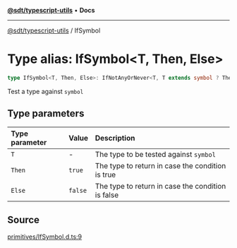 [**@sdt/typescript-utils**](../README.md) • **Docs**

***

[@sdt/typescript-utils](../globals.md) / IfSymbol

# Type alias: IfSymbol\<T, Then, Else\>

```ts
type IfSymbol<T, Then, Else>: IfNotAnyOrNever<T, T extends symbol ? Then : Else, Else>;
```

Test a type against `symbol`

## Type parameters

| Type parameter | Value | Description |
| :------ | :------ | :------ |
| `T` | - | The type to be tested against `symbol` |
| `Then` | `true` | The type to return in case the condition is true |
| `Else` | `false` | The type to return in case the condition is false |

## Source

[primitives/IfSymbol.d.ts:9](https://github.com/sylvaindethier/typescript-utils/blob/f271884d3138386b859e820c285b0ab8864227bb/types/primitives/IfSymbol.d.ts#L9)
